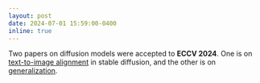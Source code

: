 ```yaml
---
layout: post
date: 2024-07-01 15:59:00-0400
inline: true
---
```


Two papers on diffusion models were accepted to **ECCV 2024**. One is on [text-to-image alignment](https://arxiv.org/abs/2404.07389) in stable diffusion, and the other is on [generalization](https://arxiv.org/abs/2403.16394).  
